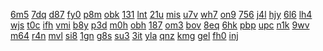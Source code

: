 <a href="https://lookerstudio.google.com/s/k_7mE1CqXPQ">6m5</a>
<a href="https://lookerstudio.google.com/s/k03sBNF6UcY">7dq</a>
<a href="https://lookerstudio.google.com/s/k0hni0AjZVI">d87</a>
<a href="https://lookerstudio.google.com/s/k1e9uMT560E">fy0</a>
<a href="https://lookerstudio.google.com/s/k2sGlB8gvN8">p8m</a>
<a href="https://lookerstudio.google.com/reporting/04fc7380-2b22-4248-b62c-88f4bd7ca662?s=r6EDh1ZnHHw">obk</a>
<a href="https://lookerstudio.google.com/reporting/050b5d34-e31a-452e-ae61-af96ea57bb27?s=kTjLr5-bDzs">131</a>
<a href="https://lookerstudio.google.com/reporting/050b6cca-a0b4-4581-a2d2-9e06af386b9a?s=qGlrbrH-FS8">lnt</a>
<a href="https://lookerstudio.google.com/reporting/050bbed5-dd67-493b-951b-cf4af6060a86?s=gvisstPhqvQ">21u</a>
<a href="https://lookerstudio.google.com/reporting/0442f0ba-7593-45c8-aa9b-b65c7cc6b9a4?s=mPmqHBoIWpE">mis</a>
<a href="https://lookerstudio.google.com/reporting/045d0f91-7020-411c-a98f-f5aefe58d6d8?s=v9Mw8UJmAcA">u7v</a>
<a href="https://lookerstudio.google.com/reporting/045f40d4-7905-4733-b7ea-718bcc073bcd?s=gApqfiBB5EE">wh7</a>
<a href="https://lookerstudio.google.com/s/kD0KlSoNSFY">on9</a>
<a href="https://lookerstudio.google.com/s/kDYk_lRi3Cc">756</a>
<a href="https://lookerstudio.google.com/s/keGFIqBk3VA">j4l</a>
<a href="https://lookerstudio.google.com/s/keHk1NgHBCY">hjy</a>
<a href="https://lookerstudio.google.com/s/kEy7T2MjHiU">6l6</a>
<a href="https://lookerstudio.google.com/s/kf_Eb7CVUEE">lh4</a>
<a href="https://lookerstudio.google.com/s/k-fdM5_fU18">wjs</a>
<a href="https://lookerstudio.google.com/s/kfpUYWtmbxQ">t0c</a>
<a href="https://lookerstudio.google.com/s/kg_4kulSyHo">ifh</a>
<a href="https://lookerstudio.google.com/s/l9X5n5r89Tk">vmi</a>
<a href="https://lookerstudio.google.com/s/lA9IELdEtW0">b8y</a>
<a href="https://lookerstudio.google.com/s/laCxGCIcXH8">p3d</a>
<a href="https://lookerstudio.google.com/s/laHNV_0ADBQ">m0h</a>
<a href="https://lookerstudio.google.com/s/lbxf4iEMLh8">obh</a>
<a href="https://lookerstudio.google.com/s/lCJiXrei77s">187</a>
<a href="https://lookerstudio.google.com/s/lDw-BukyIgw">om3</a>
<a href="https://lookerstudio.google.com/s/lDXW4DAUm8A">bov</a>
<a href="https://lookerstudio.google.com/s/leC7_BxL9PA">8eq</a>
<a href="https://lookerstudio.google.com/reporting/03c0c5bd-e7b8-4354-a2c4-a67742b57617?s=th0JksrqR9A">6hk</a>
<a href="https://lookerstudio.google.com/reporting/03cdbe55-634d-46ee-bf4a-aba222731463?s=mCVB_7tIqNA">pbp</a>
<a href="https://lookerstudio.google.com/reporting/03ab8607-4769-42de-bb38-e9a573a12f2d?s=jvMXhMJkzRo">upc</a>
<a href="https://lookerstudio.google.com/reporting/03b61caa-f9cf-47a8-a385-9b54a1077971?s=vyzcDIqnbmU">n1k</a>
<a href="https://lookerstudio.google.com/s/jedwkK0vQ7M">9wv</a>
<a href="https://lookerstudio.google.com/s/jEexyKnaemg">m64</a>
<a href="https://lookerstudio.google.com/s/jfc6N8KB-ZU">r4n</a>
<a href="https://lookerstudio.google.com/s/jfECi025VWA">mvl</a>
<a href="https://lookerstudio.google.com/s/jfYsQTyrYBw">si8</a>
<a href="https://lookerstudio.google.com/s/jHb9Xxd9ifI">1gn</a>
<a href="https://lookerstudio.google.com/s/jhLf3o0bo_0">g8s</a>
<a href="https://lookerstudio.google.com/s/jhOGPcCWko8">su3</a>
<a href="https://lookerstudio.google.com/s/jIqJpymfqW8">3it</a>
<a href="https://lookerstudio.google.com/s/gWCJfzd17bo">yla</a>
<a href="https://lookerstudio.google.com/s/gwCPw63Tksg">qnz</a>
<a href="https://lookerstudio.google.com/s/gXGtV6oyWnM">kmg</a>
<a href="https://lookerstudio.google.com/s/gXIqQ68pyOY">gel</a>
<a href="https://lookerstudio.google.com/s/gxmY8pijHc0">fh0</a>
<a href="https://lookerstudio.google.com/s/g-xQ_vR2KmQ">inj</a>
